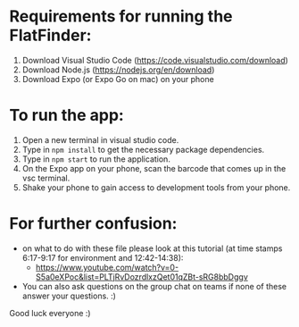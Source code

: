   # Requirements for running the FlatFinder:
1. Download Visual Studio Code (https://code.visualstudio.com/download)
2. Download Node.js (https://nodejs.org/en/download)
3. Download Expo (or Expo Go on mac) on your phone

  # To run the app:
1. Open a new terminal in visual studio code.
2. Type in `npm install` to get the necessary package dependencies.
3. Type in `npm start` to run the application.
4. On the Expo app on your phone, scan the barcode that comes up in the vsc terminal.
5. Shake your phone to gain access to development tools from your phone.

  # For further confusion:
* on what to do with these file please look at this tutorial (at time stamps 6:17-9:17 for environment and 12:42-14:38): 
  * https://www.youtube.com/watch?v=0-S5a0eXPoc&list=PLTjRvDozrdlxzQet01qZBt-sRG8bbDggv
* You can also ask questions on the group chat on teams if none of these answer your questions. :)
  
Good luck everyone :)
